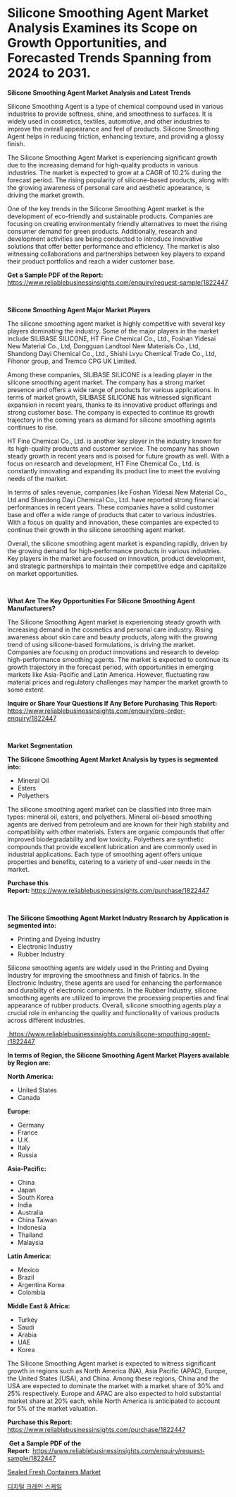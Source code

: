 <p><h1>Silicone Smoothing Agent Market Analysis Examines its Scope on Growth Opportunities, and Forecasted Trends Spanning from 2024 to 2031.</h1></p><p><strong>Silicone Smoothing Agent Market Analysis and Latest Trends</strong></p>
<p><p>Silicone Smoothing Agent is a type of chemical compound used in various industries to provide softness, shine, and smoothness to surfaces. It is widely used in cosmetics, textiles, automotive, and other industries to improve the overall appearance and feel of products. Silicone Smoothing Agent helps in reducing friction, enhancing texture, and providing a glossy finish.</p><p>The Silicone Smoothing Agent Market is experiencing significant growth due to the increasing demand for high-quality products in various industries. The market is expected to grow at a CAGR of 10.2% during the forecast period. The rising popularity of silicone-based products, along with the growing awareness of personal care and aesthetic appearance, is driving the market growth.</p><p>One of the key trends in the Silicone Smoothing Agent market is the development of eco-friendly and sustainable products. Companies are focusing on creating environmentally friendly alternatives to meet the rising consumer demand for green products. Additionally, research and development activities are being conducted to introduce innovative solutions that offer better performance and efficiency. The market is also witnessing collaborations and partnerships between key players to expand their product portfolios and reach a wider customer base.</p></p>
<p><strong>Get a Sample PDF of the Report:&nbsp;</strong> <a href="https://www.reliablebusinessinsights.com/enquiry/request-sample/1822447">https://www.reliablebusinessinsights.com/enquiry/request-sample/1822447</a></p>
<p>&nbsp;</p>
<p><strong>Silicone Smoothing Agent Major Market Players</strong></p>
<p><p>The silicone smoothing agent market is highly competitive with several key players dominating the industry. Some of the major players in the market include SILIBASE SILICONE, HT Fine Chemical Co., Ltd., Foshan Yidesai New Material Co., Ltd, Dongguan Landtool New Materials Co., Ltd, Shandong Dayi Chemical Co., Ltd., Shishi Lvyu Chemical Trade Co., Ltd, Fihonor group, and Tremco CPG UK Limited.</p><p>Among these companies, SILIBASE SILICONE is a leading player in the silicone smoothing agent market. The company has a strong market presence and offers a wide range of products for various applications. In terms of market growth, SILIBASE SILICONE has witnessed significant expansion in recent years, thanks to its innovative product offerings and strong customer base. The company is expected to continue its growth trajectory in the coming years as demand for silicone smoothing agents continues to rise.</p><p>HT Fine Chemical Co., Ltd. is another key player in the industry known for its high-quality products and customer service. The company has shown steady growth in recent years and is poised for future growth as well. With a focus on research and development, HT Fine Chemical Co., Ltd. is constantly innovating and expanding its product line to meet the evolving needs of the market.</p><p>In terms of sales revenue, companies like Foshan Yidesai New Material Co., Ltd and Shandong Dayi Chemical Co., Ltd. have reported strong financial performances in recent years. These companies have a solid customer base and offer a wide range of products that cater to various industries. With a focus on quality and innovation, these companies are expected to continue their growth in the silicone smoothing agent market.</p><p>Overall, the silicone smoothing agent market is expanding rapidly, driven by the growing demand for high-performance products in various industries. Key players in the market are focused on innovation, product development, and strategic partnerships to maintain their competitive edge and capitalize on market opportunities.</p></p>
<p>&nbsp;</p>
<p><strong>What Are The Key Opportunities For Silicone Smoothing Agent Manufacturers?</strong></p>
<p><p>The Silicone Smoothing Agent market is experiencing steady growth with increasing demand in the cosmetics and personal care industry. Rising awareness about skin care and beauty products, along with the growing trend of using silicone-based formulations, is driving the market. Companies are focusing on product innovations and research to develop high-performance smoothing agents. The market is expected to continue its growth trajectory in the forecast period, with opportunities in emerging markets like Asia-Pacific and Latin America. However, fluctuating raw material prices and regulatory challenges may hamper the market growth to some extent.</p></p>
<p><strong>Inquire or Share Your Questions If Any Before Purchasing This Report:</strong> <a href="https://www.reliablebusinessinsights.com/enquiry/pre-order-enquiry/1822447">https://www.reliablebusinessinsights.com/enquiry/pre-order-enquiry/1822447</a></p>
<p>&nbsp;</p>
<p><strong>Market Segmentation</strong></p>
<p><strong>The Silicone Smoothing Agent Market Analysis by types is segmented into:</strong></p>
<p><ul><li>Mineral Oil</li><li>Esters</li><li>Polyethers</li></ul></p>
<p><p>The silicone smoothing agent market can be classified into three main types: mineral oil, esters, and polyethers. Mineral oil-based smoothing agents are derived from petroleum and are known for their high stability and compatibility with other materials. Esters are organic compounds that offer improved biodegradability and low toxicity. Polyethers are synthetic compounds that provide excellent lubrication and are commonly used in industrial applications. Each type of smoothing agent offers unique properties and benefits, catering to a variety of end-user needs in the market.</p></p>
<p><strong>Purchase this Report:&nbsp;</strong><a href="https://www.reliablebusinessinsights.com/purchase/1822447">https://www.reliablebusinessinsights.com/purchase/1822447</a></p>
<p>&nbsp;</p>
<p><strong>The Silicone Smoothing Agent Market Industry Research by Application is segmented into:</strong></p>
<p><ul><li>Printing and Dyeing Industry</li><li>Electronic Industry</li><li>Rubber Industry</li></ul></p>
<p><p>Silicone smoothing agents are widely used in the Printing and Dyeing Industry for improving the smoothness and finish of fabrics. In the Electronic Industry, these agents are used for enhancing the performance and durability of electronic components. In the Rubber Industry, silicone smoothing agents are utilized to improve the processing properties and final appearance of rubber products. Overall, silicone smoothing agents play a crucial role in enhancing the quality and functionality of various products across different industries.</p></p>
<p><a href="https://www.reliablebusinessinsights.com/silicone-smoothing-agent-r1822447">&nbsp;https://www.reliablebusinessinsights.com/silicone-smoothing-agent-r1822447</a></p>
<p><strong>In terms of Region, the Silicone Smoothing Agent Market Players available by Region are:</strong></p>
<p>
    <p> <strong> North America: </strong>
        <ul>
            <li>United States</li>
            <li>Canada</li>
        </ul>
        </p> 
    <p> <strong> Europe: </strong>
        <ul>
            <li>Germany</li>
            <li>France</li>
            <li>U.K.</li>
            <li>Italy</li>
            <li>Russia</li>
        </ul>
        </p> 
    <p> <strong> Asia-Pacific: </strong>
        <ul>
            <li>China</li>
            <li>Japan</li>
            <li>South Korea</li>
            <li>India</li>
            <li>Australia</li>
            <li>China Taiwan</li>
            <li>Indonesia</li>
            <li>Thailand</li>
            <li>Malaysia</li>
        </ul>
        </p> 
    <p> <strong> Latin America: </strong>
        <ul>
            <li>Mexico</li>
            <li>Brazil</li>
            <li>Argentina Korea</li>
            <li>Colombia</li>
        </ul>
        </p> 
    <p> <strong> Middle East & Africa: </strong>
        <ul>
            <li>Turkey</li>
            <li>Saudi</li>
            <li>Arabia</li>
            <li>UAE</li>
            <li>Korea</li>
        </ul>
    </p>
    </p>
<p><p>The Silicone Smoothing Agent market is expected to witness significant growth in regions such as North America (NA), Asia Pacific (APAC), Europe, the United States (USA), and China. Among these regions, China and the USA are expected to dominate the market with a market share of 30% and 25% respectively. Europe and APAC are also expected to hold substantial market share at 20% each, while North America is anticipated to account for 5% of the market valuation.</p></p>
<p><strong>Purchase this Report: </strong><a href="https://www.reliablebusinessinsights.com/purchase/1822447">https://www.reliablebusinessinsights.com/purchase/1822447</a></p>
<p>&nbsp;<strong>Get a Sample PDF of the Report:&nbsp;&nbsp;</strong><a href="https://www.reliablebusinessinsights.com/enquiry/request-sample/1822447">https://www.reliablebusinessinsights.com/enquiry/request-sample/1822447</a></p>
<p><strong></strong></p>
<p><p><a href="https://github.com/carolinehamilton5656/Market-Research-Report-List-1/blob/main/sealed-fresh-containers-market.md">Sealed Fresh Containers Market</a></p><p><a href="https://github.com/lzuwsfreyoq70/Market-Research-Report-List-3/blob/main/71006526237.md">디지털 크레인 스케일</a></p></p>